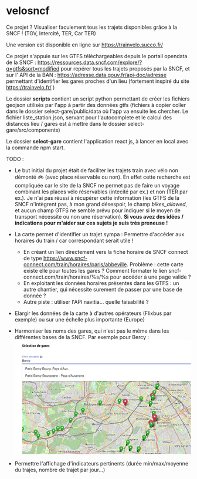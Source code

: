 # velosncf

Ce projet ? Visualiser faculement tous les trajets disponibles grâce à la SNCF ! (TGV, Intercité, TER, Car TER)

Une version est disponible en ligne sur https://trainvelo.succo.fr/

Ce projet s'appuie sur les GTFS téléchargeables depuis le portail opendata de la SNCF :  https://ressources.data.sncf.com/explore/?q=gtfs&sort=modified pour repérer tous les trajets proposés par la SNCF, et sur l' API de la BAN : https://adresse.data.gouv.fr/api-doc/adresse  permettant d'identifier les gares proches d'un lieu 
(fortement inspiré du site https://trainvelo.fr/ )

Le dossier **scripts** contient un script python permettant de créer les fichiers geojson utilisés par l'app à partir des données gtfs (fichiers à copier coller dans le dossier select-gare/public/data où l'app va ensuite les chercher. Le fichier liste_station.json, servant pour l'autocomplete et le calcul des distances lieu / gares est à mettre dans le dossier select-gare/src/components)

Le dossier **select-gare** contient l'application react js, à lancer en local avec la commande npm start.

TODO : 

* Le but initial du projet était de faciliter les trajets train avec vélo non démonté 🚲 (avec place réservable ou non). En effet cette recherche est compliquée car le site de la SNCF ne permet pas de faire un voyage combinant les places vélo réservables (intecité par ex.) et non (TER par ex.).
Je n'ai pas réussi à récupérer cette information (les GTFS de la SNCF n'intègrent pas, à mon grand désespoir, le champ *bikes_allowed*, et aucun champ GTFS ne semble prévu pour indiquer si le moyen de transport nécessite ou non une réservation). **Si vous avez des idées / indications pour m'aider sur ces sujets je suis très preneuse !**

* La carte permet d'identifier un trajet sympa : Permettre d'accéder aux horaires du train / car correspondant serait utile ! 
  * En créant un lien directement vers la fiche horaire de SNCF connect de type https://www.sncf-connect.com/train/horaires/paris/abbeville. Problème : cette carte existe elle pour toutes les gares ? Comment formater le lien sncf-connect.com/train/horaires/%s/%s pour accéder à une page valide ? 
  * En exploitant les données horaires présentes dans les GTFS : un autre chantier, qui nécessite surement de passer par une base de donnée ? 
  * Autre piste : utiliser l'API navitia… quelle faisabilité ? 

* Elargir les données de la carte à d'autres opérateurs (Flixbus par exemple) ou sur une échelle plus importante (Europe)

* Harmoniser les noms des gares, qui n'est pas le même dans les différentes bases de la SNCF. Par exemple pour Bercy : 
![Screenshot](screenshot.jpeg)

* Permettre l'affichage d'indicateurs pertinents (durée min/max/moyenne du trajes, nombre de trajet par jour…)
